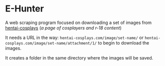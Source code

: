 # E-Hunter

A web scraping program focused on downloading a set of images from
[hentai-cosplays](https://hentai-cosplays.com/) (*a page of cosplayers and r-18 content*)

It needs a URL in the way:
`hentai-cosplays.com/image/set-name/` or `hentai-cosplays.com/image/set-name/attachment/1/`
to begin to download the images.

It creates a folder in the same directory where the images will be saved.